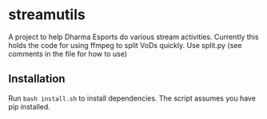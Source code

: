 # streamutils

A project to help Dharma Esports do various stream activities. Currently this holds the code for using ffmpeg to split VoDs quickly. Use split.py (see comments in the file for how to use)

## Installation

Run `bash install.sh` to install dependencies. The script assumes you have pip installed.